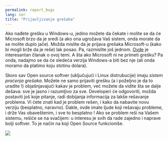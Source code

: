 ```yaml
---
permalink: report_bugs
lang: ser
title: "Prijavljivanje grešaka"
---
```


Ako nađete grešku u Windows-u, jedino možete da čekate i molite se da će
Microsoft brzo da je sredi (a ako ona ugrožava Vaš sistem, onda morate
da se molite duplo jače). Možda mislite da je prijava grešaka
Microsoft-u (kako bi mogli brže da je reše) lak posao. Pa, razmislite
još jednom. <a 
href="http://www.oreillynet.com/mac/blog/2002/06/mission_impossible_submitting.html">Ovde</a> 
je interesantan članak o ovoj temi. A šta ako Microsoft ni ne primeti
grešku? Pa onda, nadajmo se da će sledeća verzija Windows-a biti bez
nje (ali onda moramo da platimo koju stotinu dolara).

Skoro sav Open source softver (uključujući i Linux distrubucije) imaju
<i>sistem praćenja grešaka</i>. Možete ne samo prijaviti grešku (a i poželjno 
je da to uradite !) objašnjavajući kakav je problem, već možete da 
vidite šta se dalje dešava: sve je jasno i razumljivo za sve. 
Developeri će odgovoriti, možda postaviti još koje pitanje, radi dobijanja informacija
za lakše rešavanje problema. Vi ćete znati kad je problem rešen, i kako da
nabavite novu verziju (besplatno, naravno). 
Dakle, ovde imate ljude koji rešavaju probleme, i drže Vas obaveštenim,
i sve to besplatno ! Ako se problem reši na Vašem sistemu,
rešiće se na svačijem: u interesu je svih da rade zajedno
i naprave bolji softver. To je način na koji Open Source funkcioniše.

<img src="Images/report_bugs_thumb.png" />





